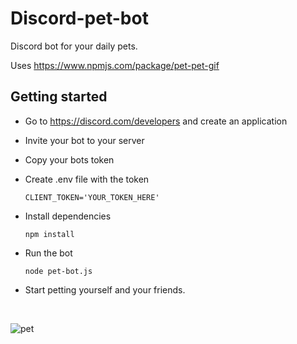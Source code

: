 # Discord-pet-bot

Discord bot for your daily pets.

Uses https://www.npmjs.com/package/pet-pet-gif

## Getting started

* Go to https://discord.com/developers and create an application
* Invite your bot to your server
* Copy your bots token
* Create .env file with the token
             
      CLIENT_TOKEN='YOUR_TOKEN_HERE'
      
* Install dependencies

      npm install
      
* Run the bot
    
      node pet-bot.js

* Start petting yourself and your friends.

<br>


![pet](https://user-images.githubusercontent.com/48166553/139668027-e6f47ae6-b547-46c1-8210-227ed6c61a93.gif)
